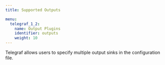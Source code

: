 ```yaml
---
title: Supported Outputs

menu:
  telegraf_1_2:
    name: Output Plugins
    identifier: outputs
    weight: 10
---
```


Telegraf allows users to specify multiple output sinks in the configuration file.
